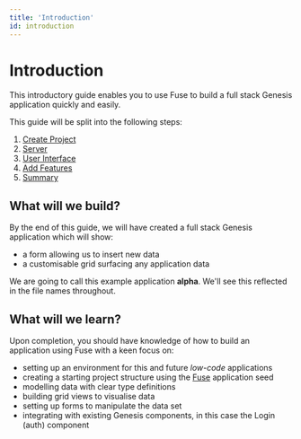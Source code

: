 ```yaml
---
title: 'Introduction'
id: introduction
---
```


# Introduction

This introductory guide enables you to use Fuse to build a full stack Genesis application quickly and easily.

This guide will be split into the following steps:

1. [Create Project](/fuse/quick-start/create-project/)
3. [Server](/fuse/quick-start/server)
2. [User Interface](/fuse/quick-start/user-interface/)
4. [Add Features](/fuse/quick-start/add-features)
5. [Summary](/fuse/quick-start/summary)

## What will we build?

By the end of this guide, we will have created a full stack Genesis application which will show:
- a form allowing us to insert new data
- a customisable grid surfacing any application data

We are going to call this example application **alpha**. We'll see this reflected in the file names throughout.


## What will we learn?

Upon completion, you should have knowledge of how to build an application using Fuse with a keen focus on:
- setting up an environment for this and future *low-code* applications
- creating a starting project structure using the [Fuse](/fuse/introduction/) application seed
- modelling data with clear type definitions
- building grid views to visualise data
- setting up forms to manipulate the data set
- integrating with existing Genesis components, in this case the Login (auth) component 

